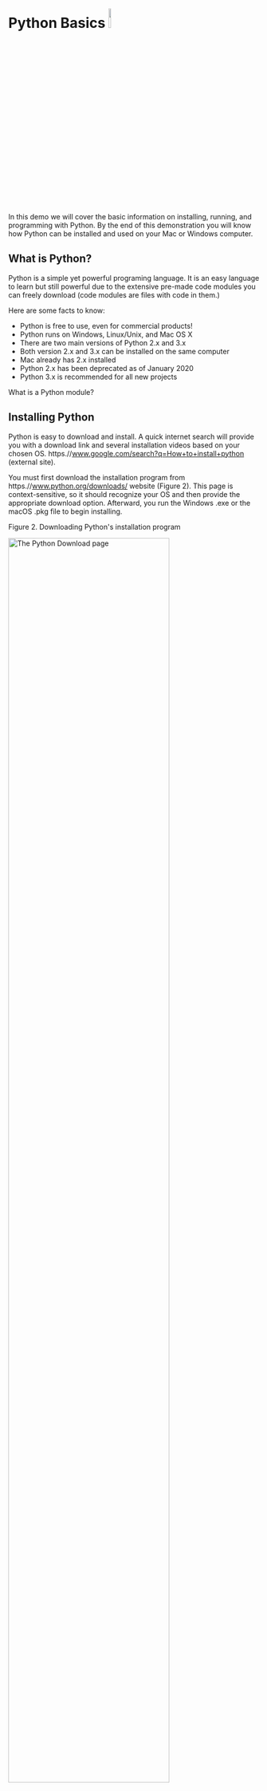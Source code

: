
# Python Basics   <img src="./images/Figure01.png" alt="Python Icon" width="10%" height="10%" /> 

In this demo we will cover the basic information on installing, running, and programming with Python. By the end of this demonstration you will know how Python can be installed and used on your Mac or Windows computer.

## What is Python?
Python is a simple yet powerful programing language. It is an easy language to learn but still powerful due to the extensive pre-made code modules you can freely download (code modules are files with code in them.) 

Here are some facts to know:

-	Python is free to use, even for commercial products! 
- Python runs on Windows, Linux/Unix, and Mac OS X 
-	There are two main versions of Python 2.x and 3.x 
- Both version 2.x and 3.x can be installed on the same computer
-	Mac already has 2.x installed  
-	Python 2.x has been deprecated as of January 2020
-	Python 3.x is recommended for all new projects

What is a Python module?

## Installing Python
Python is easy to download and install. A quick internet search will provide you with a download link and several installation videos based on your chosen OS. https.//www.google.com/search?q=How+to+install+python (external site). 

You must first download the installation program from  https.//www.python.org/downloads/ website (Figure 2). This page is context-sensitive, so it should recognize your OS and then provide the appropriate download option. Afterward, you run the Windows .exe or the macOS .pkg file to begin installing. 
 
Figure 2. Downloading Python's installation program

<img src="./images/Figure02.png" alt="The Python Download page" width="80%" height="80%" />

Figure 2. Downloading Python's installation program

For a Windows installation, I recommend you check the checkbox to include Python's executable in the OS path, then click the custom option to choose an easy-to-access location like C.\Python\Python3.x for its installation folder (Figure 3).

<img src="./images/Figure03.png" alt="The Python Installation app on Windows" width="80%" height="80%" /> 

Figure 3. Customizing the Python installation


The Mac installer has fewer options than the Windows version and more text to read, but selecting the default options is fine (Figure 4).

<img src="./images/Figure04.png" alt="The Python Installation app on Mac" width="80%" height="80%" />

Figure 4. The Python installation on Mac OS


**_Important:_** Restarting your Mac may be required and is recommend after the installation.

## Running Python
Once you have installed Python, you can run it interactively using a Console/Terminal or by creating scripts with a text editor. Both options have their place, and I recommend you always test your programs using both. 

### The Console/Terminal Interface
To open a command console in Windows, use the Start button or Windows key + r keyboard combination to open the Run dialog, then type in the command "CMD" into "Open" the textbox. Clicking the Command Prompt App option opens a command prompt window. With the Command Prompt open, type Python.exe to begin an interactive session (Figure 5).

<img src="./images/Figure05.png" alt="Starting Python's interactive mode on Windows" width="80%" height="80%" />

Figure 5. The Run dialog window


It is almost the same if you use a Mac, but now the Command Prompt is called a "Terminal" window. Open a Terminal window using Finder > Applications > Utilities > Terminal.app. You can access Python's interactive mode by typing in the "Python3" command in the Terminal window (Figure 6).
 
<img src="./images/Figure06.png" alt="Starting Python's interactive mode on Mac OS" width="100%" height="100%" />

Figure 6. A Mac Command prompt


**Note:** Remember, the macOS includes Python 2.x, so make sure you remember to use the correct version when you are running your code. On Mac, typing "python3" should connect you to your Python 3.x installation, while typing "python" will connect you to the Python 2.x installation. You can verify the version you are running using the -V switch from the command terminal of your computer (Figure 7). 
  
 <img src="./images/Figure07.png" alt="Testing Pythons version with -V" width="60%" height="60%" />
 
 Figure 7. Running multiple versions of Python on the Mac OS.


### The Windowed Editor
You can create and run Python code files (Scripts) using its built-in editor called IDLE. IDLE is simple to use software, and you can find several resources on how to use it via an internet search; https.//www.google.com/search?q=How+to+use+Python+idle (external site)
On Windows, the necessary steps are:

1.	Click the Start menu icon.
2.	Type "idle" to search for the application.
3.	Launch IDLE from the link presented.
On macOS, the necessary steps are:
1.	Click on Finder
2.	Type in "idle.app" to search for the application.
3.	Launch IDLE from the file presented.

<img src="./images/Figure08.png" alt="Starting Python's Windowed Editor IDLE" width="100%" height="100%" />

Figure 8. Steps to open the Python's IDLE Application


Whether you use the interactive console/terminal or the windowed editor option, the code you enter is sent to the Python interpreter for processing (figure 9. This interpreter application is what we refer to when we say your code runs on Python. 

<img src="./images/Figure09.png" alt="Pythons apps work with the Python Interpreter" width="50%" height="50%" />
 
Figure 9. The Python interpreter



## Demonstration
In this demonstration your instructor will walkthrough the process of installing and using Python on a Windows computer. Your are encourged to follow along if you would like.

This demo consists of the following steps:

1. Download the Python installer from Python.Org.
2. Run the installation program.
3. Open a command prompt and start Python in interactive mode.
4. Use the following common commands, one at a time, to show how the interactive mode works.

```python
first_name = input("Enter your first name")
last_name = input("Enter your last name")
print("You entered:", first_name, last_name)

```
5. Donwload the following Python code file and open it in IDLE: [demo01.py](./codefiles/demo01.py "download to open file in IDLE")

In this demonstration you saw how Python can be use with the interactive mode. In the next section, look at how to create a Python script.

<hr/>



## Summary
In this demo we covered how to install and start programming in Python.

**Slides:** [Google Slides](https://docs.google.com/presentation/d/10KeZQ35RM3d9cDY5KNjvyz2z844UNtCt5Nl7brti-VQ/edit#slide=id.p)

